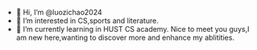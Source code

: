 - 👋 Hi, I’m @luozichao2024
- 👀 I’m interested in CS,sports and literature.
- 🌱 I’m currently learning in HUST CS academy.
  Nice to meet you guys,I am new here,wanting to discover more and enhance my ablitities.
